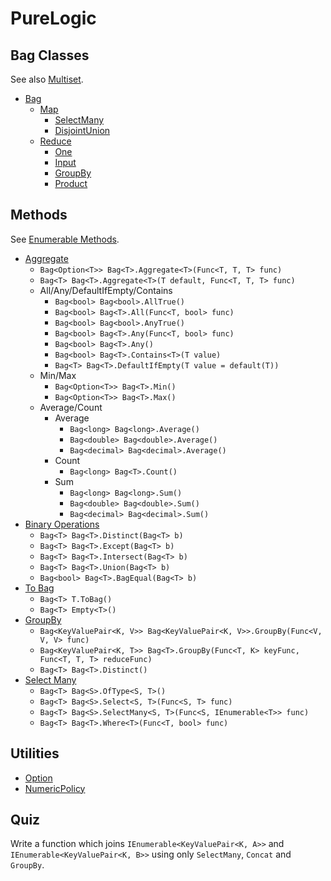 # PureLogic

## Bag Classes

See also [Multiset](https://en.wikipedia.org/wiki/Multiset).

- [Bag](PureLogic/PureLogic/Bag.cs)
    - [Map](PureLogic/PureLogic/Map.cs)
        - [SelectMany](PureLogic/PureLogic/SelectMany.cs)
        - [DisjointUnion](PureLogic/PureLogic/DisjointUnion.cs)
    - [Reduce](PureLogic/PureLogic/Reduce.cs)
        - [One](PureLogic/PureLogic/One.cs)
        - [Input](PureLogic/PureLogic/Input.cs)
        - [GroupBy](PureLogic/PureLogic/GroupBy.cs)
        - [Product](PureLogic/PureLogic/Product.cs)

## Methods

See [Enumerable Methods](https://msdn.microsoft.com/en-us/library/system.linq.enumerable_methods(v=vs.110).aspx).

- [Aggregate](PureLogic/PureLogic/AggregateX.cs)
    - `Bag<Option<T>> Bag<T>.Aggregate<T>(Func<T, T, T> func)`
    - `Bag<T> Bag<T>.Aggregate<T>(T default, Func<T, T, T> func)`
    - All/Any/DefaultIfEmpty/Contains
        - `Bag<bool> Bag<bool>.AllTrue()`
        - `Bag<bool> Bag<T>.All(Func<T, bool> func)`
        - `Bag<bool> Bag<bool>.AnyTrue()`
        - `Bag<bool> Bag<T>.Any(Func<T, bool> func)`
        - `Bag<bool> Bag<T>.Any()`
        - `Bag<bool> Bag<T>.Contains<T>(T value)`
        - `Bag<T> Bag<T>.DefaultIfEmpty(T value = default(T))`
    - Min/Max
        - `Bag<Option<T>> Bag<T>.Min()`
        - `Bag<Option<T>> Bag<T>.Max()`
    - Average/Count
        - Average
            - `Bag<long> Bag<long>.Average()`
            - `Bag<double> Bag<double>.Average()`
            - `Bag<decimal> Bag<decimal>.Average()`
        - Count
            - `Bag<long> Bag<T>.Count()`
        - Sum
            - `Bag<long> Bag<long>.Sum()` 
            - `Bag<double> Bag<double>.Sum()`
            - `Bag<decimal> Bag<decimal>.Sum()`
- [Binary Operations](PureLogic/PureLogic/BinOperations.cs)
    - `Bag<T> Bag<T>.Distinct(Bag<T> b)`
    - `Bag<T> Bag<T>.Except(Bag<T> b)`
    - `Bag<T> Bag<T>.Intersect(Bag<T> b)`
    - `Bag<T> Bag<T>.Union(Bag<T> b)`
    - `Bag<bool> Bag<T>.BagEqual(Bag<T> b)`
- [To Bag](PureLogic/PureLogic/One.cs)
    - `Bag<T> T.ToBag()`
    - `Bag<T> Empty<T>()`
- [GroupBy](PureLogic/PureLogic/GroupBy.cs)
    - `Bag<KeyValuePair<K, V>> Bag<KeyValuePair<K, V>>.GroupBy(Func<V, V, V> func)`
    - `Bag<KeyValuePair<K, T>> Bag<T>.GroupBy(Func<T, K> keyFunc, Func<T, T, T> reduceFunc)`
    - `Bag<T> Bag<T>.Distinct()`
- [Select Many](PureLogic/PureLogic/SelectMany.cs)
    - `Bag<T> Bag<S>.OfType<S, T>()`
    - `Bag<T> Bag<S>.Select<S, T>(Func<S, T> func)`
    - `Bag<T> Bag<S>.SelectMany<S, T>(Func<S, IEnumerable<T>> func)`
    - `Bag<T> Bag<T>.Where<T>(Func<T, bool> func)`

## Utilities

- [Option](PureLogic/PureLogic/Option.cs)
- [NumericPolicy](PureLogic/PureLogic/NumericPolicy.cs)

## Quiz

Write a function which joins `IEnumerable<KeyValuePair<K, A>>` and `IEnumerable<KeyValuePair<K, B>>` using only `SelectMany`, `Concat` and `GroupBy`.
